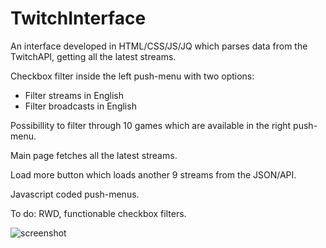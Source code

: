 # TwitchInterface

An interface developed in HTML/CSS/JS/JQ which parses data from the TwitchAPI, getting all the latest streams.

Checkbox filter inside the left push-menu with two options:
+ Filter streams in English
+ Filter broadcasts in English

Possibillity to filter through 10 games which are available in the right push-menu.

Main page fetches all the latest streams.

Load more button which loads another 9 streams from the JSON/API. 

Javascript coded push-menus.

To do: RWD, functionable checkbox filters.

![screenshot](http://i.imgur.com/ts6cx0q.jpg)
